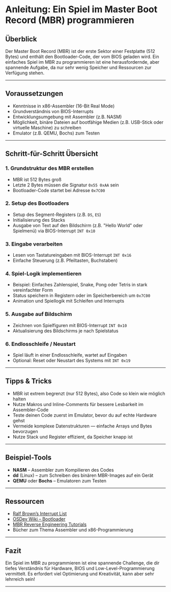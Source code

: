 # Anleitung: Ein Spiel im Master Boot Record (MBR) programmieren

## Überblick

Der Master Boot Record (MBR) ist der erste Sektor einer Festplatte (512 Bytes) und enthält den Bootloader-Code, der vom BIOS geladen wird. Ein einfaches Spiel im MBR zu programmieren ist eine herausfordernde, aber spannende Aufgabe, da nur sehr wenig Speicher und Ressourcen zur Verfügung stehen.

---

## Voraussetzungen

- Kenntnisse in x86-Assembler (16-Bit Real Mode)
- Grundverständnis von BIOS-Interrupts
- Entwicklungsumgebung mit Assembler (z.B. NASM)
- Möglichkeit, binäre Dateien auf bootfähige Medien (z.B. USB-Stick oder virtuelle Maschine) zu schreiben
- Emulator (z.B. QEMU, Bochs) zum Testen

---

## Schritt-für-Schritt Übersicht

### 1. Grundstruktur des MBR erstellen

- MBR ist 512 Bytes groß
- Letzte 2 Bytes müssen die Signatur `0x55 0xAA` sein
- Bootloader-Code startet bei Adresse `0x7C00`

### 2. Setup des Bootloaders

- Setup des Segment-Registers (z.B. `DS`, `ES`)
- Initialisierung des Stacks
- Ausgabe von Text auf den Bildschirm (z.B. "Hello World" oder Spielmenü) via BIOS-Interrupt `INT 0x10`

### 3. Eingabe verarbeiten

- Lesen von Tastatureingaben mit BIOS-Interrupt `INT 0x16`
- Einfache Steuerung (z.B. Pfeiltasten, Buchstaben)

### 4. Spiel-Logik implementieren

- Beispiel: Einfaches Zahlenspiel, Snake, Pong oder Tetris in stark vereinfachter Form
- Status speichern in Registern oder im Speicherbereich um `0x7C00`
- Animation und Spiellogik mit Schleifen und Interrupts

### 5. Ausgabe auf Bildschirm

- Zeichnen von Spielfiguren mit BIOS-Interrupt `INT 0x10`
- Aktualisierung des Bildschirms je nach Spielstatus

### 6. Endlosschleife / Neustart

- Spiel läuft in einer Endlosschleife, wartet auf Eingaben
- Optional: Reset oder Neustart des Systems mit `INT 0x19`

---

## Tipps & Tricks

- MBR ist extrem begrenzt (nur 512 Bytes), also Code so klein wie möglich halten
- Nutze Makros und Inline-Comments für bessere Lesbarkeit im Assembler-Code
- Teste deinen Code zuerst im Emulator, bevor du auf echte Hardware gehst
- Vermeide komplexe Datenstrukturen — einfache Arrays und Bytes bevorzugen
- Nutze Stack und Register effizient, da Speicher knapp ist

---

## Beispiel-Tools

- **NASM** – Assembler zum Kompilieren des Codes
- **dd** (Linux) – zum Schreiben des binären MBR-Images auf ein Gerät
- **QEMU** oder **Bochs** – Emulatoren zum Testen

---

## Ressourcen

- [Ralf Brown’s Interrupt List](https://www.ctyme.com/rbrown.htm)
- [OSDev Wiki – Bootloader](https://wiki.osdev.org/Bootloader)
- [MBR Reverse Engineering Tutorials](https://wiki.osdev.org/MBR)
- Bücher zum Thema Assembler und x86-Programmierung

---

## Fazit

Ein Spiel im MBR zu programmieren ist eine spannende Challenge, die dir tiefes Verständnis für Hardware, BIOS und Low-Level-Programmierung vermittelt. Es erfordert viel Optimierung und Kreativität, kann aber sehr lehrreich sein!

---

